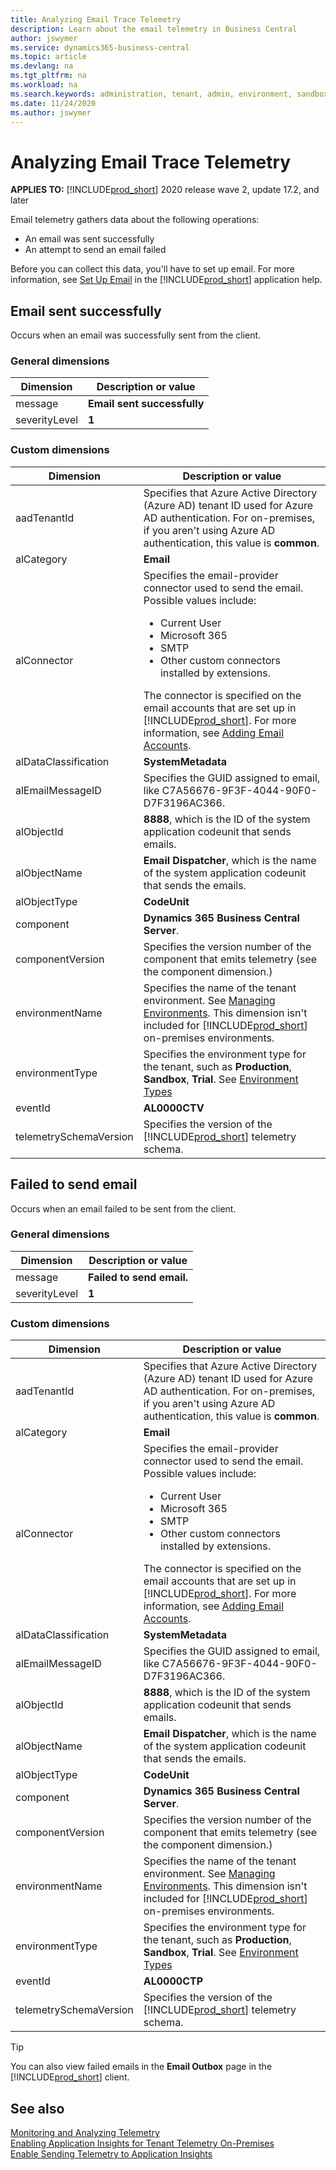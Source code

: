 ```yaml
---
title: Analyzing Email Trace Telemetry 
description: Learn about the email telemetry in Business Central  
author: jswymer
ms.service: dynamics365-business-central
ms.topic: article
ms.devlang: na
ms.tgt_pltfrm: na
ms.workload: na
ms.search.keywords: administration, tenant, admin, environment, sandbox, telemetry
ms.date: 11/24/2020
ms.author: jswymer
---
```


# Analyzing Email Trace Telemetry

**APPLIES TO:** [!INCLUDE[prod_short](../includes/prod_short.md)] 2020 release wave 2, update 17.2, and later

Email telemetry gathers data about the following operations: 

- An email was sent successfully
- An attempt to send an email failed 


<!--Today, partners can test email setup during setup (click a test button). If settings change on SMTP side later, they don't get notified before something stops working. -->

Before you can collect this data, you'll have to set up email. For more information, see [Set Up Email](/dynamics365/business-central/admin-how-setup-email) in the [!INCLUDE[prod_short](../includes/prod_short.md)] application help.

## <a name="success"></a>Email sent successfully

Occurs when an email was successfully sent from the client.

### General dimensions

|Dimension|Description or value|
|---------|-----|
|message|**Email sent successfully**|
|severityLevel|**1**|

### Custom dimensions

|Dimension|Description or value|
|---------|-----|
|aadTenantId|Specifies that Azure Active Directory (Azure AD) tenant ID used for Azure AD authentication. For on-premises, if you aren't using Azure AD authentication, this value is **common**. |
|alCategory|**Email**|
|alConnector|Specifies the email-provider connector used to send the email. Possible values include: <ul><li>Current User</li><li>Microsoft 365</li><li>SMTP</li><li>Other custom connectors installed by extensions.</li></ul> The connector is specified on the email accounts that are set up in [!INCLUDE[prod_short](../developer/includes/prod_short.md)]. For more information, see [Adding Email Accounts](/dynamics365/business-central/admin-how-setup-email#adding-email-accounts).|
|alDataClassification|**SystemMetadata**|
|alEmailMessageID|Specifies the GUID assigned to email, like C7A56676-9F3F-4044-90F0-D7F3196AC366.|
|alObjectId|**8888**, which is the ID of the system application codeunit that sends emails.|
|alObjectName|**Email Dispatcher**, which is the name of the system application codeunit that sends the emails.|
|alObjectType|**CodeUnit**|
|component|**Dynamics 365 Business Central Server**.|
|componentVersion|Specifies the version number of the component that emits telemetry (see the component dimension.)|
|environmentName|Specifies the name of the tenant environment. See [Managing Environments](tenant-admin-center-environments.md). This dimension isn't included for [!INCLUDE[prod_short](../includes/prod_short.md)] on-premises environments.|
|environmentType|Specifies the environment type for the tenant, such as **Production**, **Sandbox**, **Trial**. See [Environment Types](tenant-admin-center-environments.md#types-of-environments)|
|eventId|**AL0000CTV**|
|telemetrySchemaVersion|Specifies the version of the [!INCLUDE[prod_short](../developer/includes/prod_short.md)] telemetry schema.|

## <a name="failed"></a>Failed to send email

Occurs when an email failed to be sent from the client.

### General dimensions

|Dimension|Description or value|
|---------|-----|
|message|**Failed to send email.**|
|severityLevel|**1**|

### Custom dimensions

|Dimension|Description or value|
|---------|-----|
|aadTenantId|Specifies that Azure Active Directory (Azure AD) tenant ID used for Azure AD authentication. For on-premises, if you aren't using Azure AD authentication, this value is **common**. |
|alCategory|**Email**|
|alConnector|Specifies the email-provider connector used to send the email. Possible values include: <ul><li>Current User</li><li>Microsoft 365</li><li>SMTP</li><li>Other custom connectors installed by extensions.</li></ul> The connector is specified on the email accounts that are set up in [!INCLUDE[prod_short](../developer/includes/prod_short.md)]. For more information, see [Adding Email Accounts](/dynamics365/business-central/admin-how-setup-email#adding-email-accounts).|
|alDataClassification|**SystemMetadata**|
|alEmailMessageID|Specifies the GUID assigned to email, like C7A56676-9F3F-4044-90F0-D7F3196AC366.|
|alObjectId|**8888**, which is the ID of the system application codeunit that sends emails.|
|alObjectName|**Email Dispatcher**, which is the name of the system application codeunit that sends the emails.|
|alObjectType|**CodeUnit**|
|component|**Dynamics 365 Business Central Server**.|
|componentVersion|Specifies the version number of the component that emits telemetry (see the component dimension.)|
|environmentName|Specifies the name of the tenant environment. See [Managing Environments](tenant-admin-center-environments.md). This dimension isn't included for [!INCLUDE[prod_short](../includes/prod_short.md)] on-premises environments.|
|environmentType|Specifies the environment type for the tenant, such as **Production**, **Sandbox**, **Trial**. See [Environment Types](tenant-admin-center-environments.md#types-of-environments)|
|eventId|**AL0000CTP**|
|telemetrySchemaVersion|Specifies the version of the [!INCLUDE[prod_short](../developer/includes/prod_short.md)] telemetry schema.|

> [!TIP]
> You can also view failed emails in the **Email Outbox** page in the [!INCLUDE[prod_short](../developer/includes/prod_short.md)] client.

<!--

{"Telemetry schema version":"1.0","telemetrySchemaVersion":"1.0","Component version":"17.0.19123.0","Environment type":"Production","componentVersion":"17.0.19123.0","environmentType":"Production","deprecatedKeys":"AadTenantId, Environment name, Environment type, Telemetry schema version, Component, Component version, Telemetry schema version, AadTenantId, Environment name, Environment type","alObjectName":"Email Dispatcher","alObjectType":"CodeUnit","AadTenantId":"450a3361-0bcb-4125-89c7-ceb20379258d","aadTenantId":"450a3361-0bcb-4125-89c7-ceb20379258d","alObjectId":"8888","Component":"Dynamics 365 Business Central Server","component":"Dynamics 365 Business Central Server","eventId":"AL0000CTP","alEmailMessageID":"{C7A56676-9F3F-4044-90F0-D7F3196AC366}","alConnector":"Current User","alDataClassification":"SystemMetadata","alCategory":"Email"}
-->
## See also

[Monitoring and Analyzing Telemetry](telemetry-overview.md)  
[Enabling Application Insights for Tenant Telemetry On-Premises](telemetry-enable-application-insights.md)  
[Enable Sending Telemetry to Application Insights](tenant-admin-center-telemetry.md#appinsights)  
